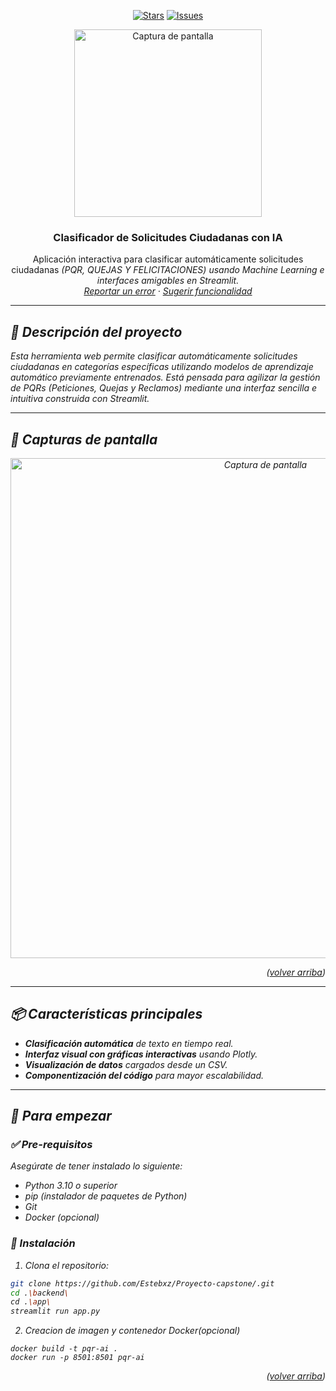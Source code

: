 <a name="readme-top"></a>

<div align="center">

[![Stars](https://img.shields.io/github/stars/Estebxz/Proyecto-capstone.svg?style=for-the-badge)](https://github.com/Estebxz/Proyecto-capstone/stargazers)
[![Issues](https://img.shields.io/github/issues/Estebxz/Proyecto-capstone.svg?style=for-the-badge)](https://github.com/Estebxz/Proyecto-capstone/issues)

<p align="center">
    <img src="https://i.postimg.cc/1tvvzvX5/0bc2137b-72de-41e9-bfe9-9437e89571aa.png" alt="Captura de pantalla" width="300"/>
</p>

<h3 align="center">Clasificador de Solicitudes Ciudadanas con IA</h3>

<p align="center">
  Aplicación interactiva para clasificar automáticamente solicitudes ciudadanas <em>(PQR, QUEJAS Y FELICITACIONES)<em/> usando Machine Learning e interfaces amigables en Streamlit.
  <br />
  <a href="https://github.com/tuusuario/solicitudes-ciudadanas/issues">Reportar un error</a>
  ·
  <a href="https://github.com/tuusuario/solicitudes-ciudadanas/issues">Sugerir funcionalidad</a>
</p>

</div>

---

## 🧠 Descripción del proyecto

Esta herramienta web permite clasificar automáticamente solicitudes ciudadanas en categorías específicas utilizando modelos de aprendizaje automático previamente entrenados. Está pensada para agilizar la gestión de PQRs (Peticiones, Quejas y Reclamos) mediante una interfaz sencilla e intuitiva construida con Streamlit.

---

## 📸 Capturas de pantalla

<p align="center">
  <img src="https://i.postimg.cc/ZnYWKLgH/303shots-so.png" alt="Captura de pantalla" width="800"/>
</p>

<p align="right">(<a href="#readme-top">volver arriba</a>)</p>

---

## 📦 Características principales

- **Clasificación automática** de texto en tiempo real.
- **Interfaz visual con gráficas interactivas** usando Plotly.
- **Visualización de datos** cargados desde un CSV.
- **Componentización del código** para mayor escalabilidad.
---

## 🚀 Para empezar

### ✅ Pre-requisitos

Asegúrate de tener instalado lo siguiente:

- Python 3.10 o superior
- pip (instalador de paquetes de Python)
- Git
- Docker (opcional)

### 🔧 Instalación

1. Clona el repositorio:

```bash
git clone https://github.com/Estebxz/Proyecto-capstone/.git
cd .\backend\
cd .\app\
streamlit run app.py
```
2. Creacion de imagen y contenedor Docker(opcional)
```
docker build -t pqr-ai .
docker run -p 8501:8501 pqr-ai
```
<p align="right">(<a href="#readme-top">volver arriba</a>)</p>
